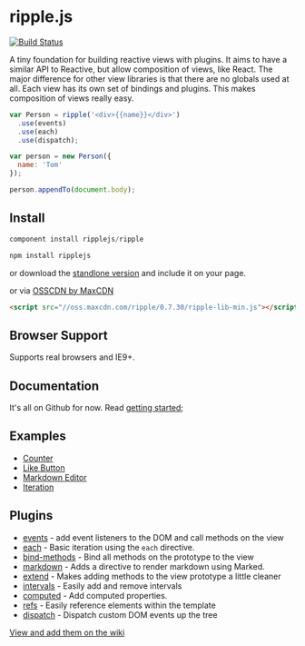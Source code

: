 # ripple.js

[![Build Status](https://travis-ci.org/ripplejs/ripple.png?branch=master)](https://travis-ci.org/ripplejs/ripple)

A tiny foundation for building reactive views with plugins. It aims to have a similar API to Reactive, but allow composition of views, like React.
The major difference for other view libraries is that there are no globals used at all. Each view has its own set of bindings and plugins. This
makes composition of views really easy.

```js
var Person = ripple('<div>{{name}}</div>')
  .use(events)
  .use(each)
  .use(dispatch);

var person = new Person({
  name: 'Tom'
});

person.appendTo(document.body);
```

## Install

```js
component install ripplejs/ripple
```

```js
npm install ripplejs
```

or download the [standlone version](https://github.com/ripplejs/ripple/releases) and include it on your page.

or via [OSSCDN by MaxCDN](http://osscdn.com/#/ripple)

```html
<script src="//oss.maxcdn.com/ripple/0.7.30/ripple-lib-min.js"></script>
```

## Browser Support

Supports real browsers and IE9+.

## Documentation

It's all on Github for now. Read [getting started](https://github.com/ripplejs/ripple/tree/master/docs);

## Examples

* [Counter](http://jsfiddle.net/anthonyshort/ybq9Q/light/)
* [Like Button](http://jsfiddle.net/anthonyshort/ZA2gQ/6/light/)
* [Markdown Editor](http://jsfiddle.net/anthonyshort/QGK3r/light/)
* [Iteration](http://jsfiddle.net/anthonyshort/kC45a/3/light/)

## Plugins

* [events](https://github.com/ripplejs/events) - add event listeners to the DOM and call methods on the view
* [each](https://github.com/ripplejs/each) - Basic iteration using the `each` directive.
* [bind-methods](https://github.com/ripplejs/bind-methods) - Bind all methods on the prototype to the view
* [markdown](https://github.com/ripplejs/markdown) - Adds a directive to render markdown using Marked.
* [extend](https://github.com/ripplejs/extend) - Makes adding methods to the view prototype a little cleaner
* [intervals](https://github.com/ripplejs/intervals) - Easily add and remove intervals
* [computed](https://github.com/ripplejs/computed) - Add computed properties.
* [refs](https://github.com/ripplejs/refs) - Easily reference elements within the template
* [dispatch](https://github.com/ripplejs/dispatch) - Dispatch custom DOM events up the tree

[View and add them on the wiki](https://github.com/ripplejs/ripple/wiki/Plugins) 
